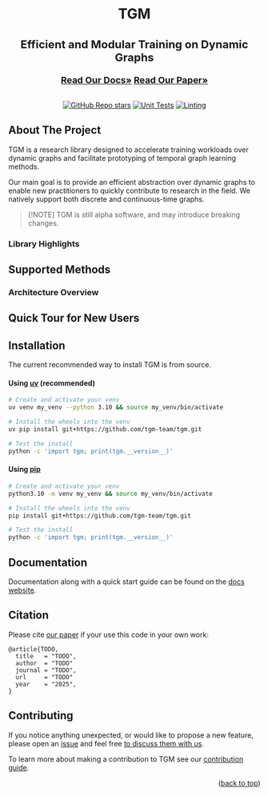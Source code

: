 <a id="readme-top"></a>

<div align="center">
<h1> TGM </h1>
<h3 style="font-size: 22px">Efficient and Modular Training on Dynamic Graphs</h3>
<a href="https://tgm.readthedocs.io/en/latest"/><strong style="font-size: 18px;">Read Our Docs»</strong></a>
<a href="https://github.com/tgm-team/tgm"/><strong style="font-size: 18px;">Read Our Paper»</strong></a>
<br/>
<br/>

[![GitHub Repo stars](https://img.shields.io/github/stars/tgm-team/tgm)](https://github.com/tgm-team/tgm/stargazers)
[![Unit Tests](https://github.com/tgm-team/tgm/actions/workflows/testing.yml/badge.svg)](https://github.com/tgm-team/tgm/actions/workflows/testing.yml)
[![Linting](https://github.com/tgm-team/tgm/actions/workflows/ruff.yml/badge.svg)](https://github.com/tgm-team/tgm/actions/workflows/ruff.yml)

</div>

## About The Project

TGM is a research library designed to accelerate training workloads over dynamic graphs and facilitate prototyping of temporal graph learning methods.

Our main goal is to provide an efficient abstraction over dynamic graphs to enable new practitioners to quickly contribute to research in the field. We natively support both discrete and continuous-time graphs.

> \[!NOTE\]
> TGM is still alpha software, and may introduce breaking changes.

### Library Highlights

## Supported Methods

### Architecture Overview

## Quick Tour for New Users

## Installation

The current recommended way to install TGM is from source.

#### Using [uv](https://docs.astral.sh/uv/) (recommended)

```sh
# Create and activate your venv
uv venv my_venv --python 3.10 && source my_venv/bin/activate

# Install the wheels into the venv
uv pip install git+https://github.com/tgm-team/tgm.git

# Test the install
python -c 'import tgm; print(tgm.__version__)'
```

#### Using [pip](https://pip.pypa.io/en/stable/installation/)

```sh
# Create and activate your venv
python3.10 -m venv my_venv && source my_venv/bin/activate

# Install the wheels into the venv
pip install git+https://github.com/tgm-team/tgm.git

# Test the install
python -c 'import tgm; print(tgm.__version__)'
```

## Documentation

Documentation along with a quick start guide can be found on the [docs website](https://tgm.readthedocs.io/).

## Citation

Please cite [our paper](https://github.com/tgm-team/tgm) if your use this code in your own work:

```
@article{TODO,
  title   = "TODO",
  author  = "TODO"
  journal = "TODO",
  url     = "TODO"
  year    = "2025",
}
```

## Contributing

If you notice anything unexpected, or would like to propose a new feature, please open an [issue](https://github.com/tgm-team/tgm/issues) and feel free [to discuss them with us](https://github.com/tgm-team/tgm/discussions).

To learn more about making a contribution to TGM see our [contribution guide](./.github/CONTRIBUTING.md).

<p align="right">(<a href="#readme-top">back to top</a>)</p>
